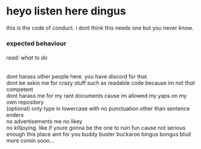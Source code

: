 # heyo listen here dingus  
this is the code of conduct. i dont think this needs one but you never know.  
### expected behaviour  
###### read: what to do  
dont harass other people here. you have discord for that.  
dont be askin me for crazy stuff such as readable code because im not _that_ competent  
dont harass me for my rant documents cause im allowed my yaps on my own repository  
(optional) only type in lowercase with no punctuation other than sentence enders  
no advertisements me no likey  
no killjoying. like if youre gonna be the one to ruin fun cause not serious enough this place aint for you buddy buster buckaroo bingus bongus blud  
more comin soon...
